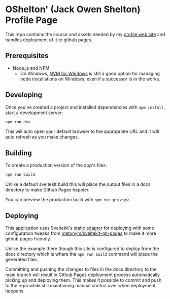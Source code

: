 # OShelton' (Jack Owen Shelton) Profile Page

This repo contains the source and assets needed by my [profile web site](https://oshelton.github.io/) and handles deployment of it to github pages.

## Prerequisites

- Node.js and NPM
  - On Windows, [NVM for Windows](https://github.com/coreybutler/nvm-windows) is still a good option for managing node installations on Windows, even if a successor is in the works.

## Developing

Once you've created a project and installed dependencies with `npm install`, start a development server:

```powershell
npm run dev
```

This will auto open your default browser to the appropriate URL and it will auto refresh as you make changes.

## Building

To create a production version of the app's files:

```powershell
npm run build
```

Unlike a default sveltekit build this will place the output files in a docs directory to make Github Pages happier.

You can preview the production build with `npm run preview`.

## Deploying

This application uses Sveltekit's [static adapter](https://kit.svelte.dev/docs/adapter-static) for deploying with some configuration tweaks from [metonym/sveltekit-gh-pages](https://github.com/metonym/sveltekit-gh-pages) to make it more github pages friendly.

Unlike the example there though this site is configured to deploy from the docs directory which is where the `npm run build` command will place the generated files.

Committing and pushing the changes to files in the docs directory to the main branch will result in Github Pages deployment process automatically picking up and deploying them. This makes it possible to commit and push to the repo while still maintaining manual control over when deployment happens.
